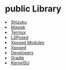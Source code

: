# public Library
<li><a href="https://github.com/RikkaApps/Shizuku">Shizuku</a></li>
<li><a href="https://github.com/topjohnwu/Magisk">Magisk</a></li>
<li><a href="https://github.com/termux">Termux</a></li>
<li><a href="https://github.com/LSPosed/LSPosed">LSPosed</a></li>
<li><a href="https://github.com/Xposed-Modules-Repo">Xposed Modules</a></li>
<li><a href="https://github.com/topics/xposed">Xposed</a></li>
<li><a href="https://developer.android.com/">Developers</a></li>
<li><a href="https://gradle.org/">Gradle</a></li>
<li><a href="https://kernelsu.org/">KernelSU</a></li>
